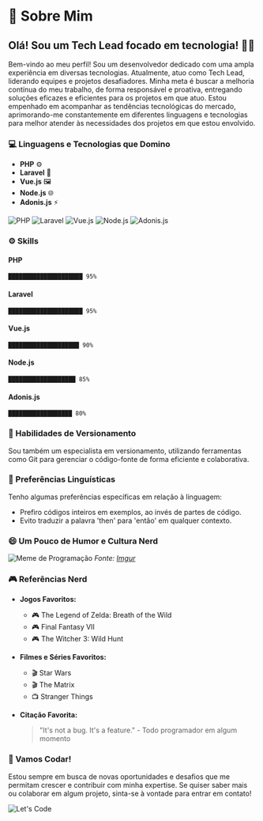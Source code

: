 
# 🚀 Sobre Mim

## Olá! Sou um Tech Lead focado em tecnologia! 👨‍💻

Bem-vindo ao meu perfil! Sou um desenvolvedor dedicado com uma ampla experiência em diversas tecnologias. Atualmente, atuo como Tech Lead, liderando equipes e projetos desafiadores. Minha meta é buscar a melhoria contínua do meu trabalho, de forma responsável e proativa, entregando soluções eficazes e eficientes para os projetos em que atuo. Estou empenhado em acompanhar as tendências tecnológicas do mercado, aprimorando-me constantemente em diferentes linguagens e tecnologias para melhor atender às necessidades dos projetos em que estou envolvido.

### 💻 Linguagens e Tecnologias que Domino

- **PHP** ⚙️
- **Laravel** 🔧
- **Vue.js** 🖼️
- **Node.js** 🌐
- **Adonis.js** ⚡

![PHP](https://img.shields.io/badge/PHP-777BB4?style=for-the-badge&logo=php&logoColor=white)
![Laravel](https://img.shields.io/badge/Laravel-FF2D20?style=for-the-badge&logo=laravel&logoColor=white)
![Vue.js](https://img.shields.io/badge/Vue.js-4FC08D?style=for-the-badge&logo=vue.js&logoColor=white)
![Node.js](https://img.shields.io/badge/Node.js-339933?style=for-the-badge&logo=node.js&logoColor=white)
![Adonis.js](https://img.shields.io/badge/Adonis.js-220052?style=for-the-badge&logo=adonisjs&logoColor=white)

### ⚙️ Skills

#### PHP
``` 
█████████████████████ 95%
```

#### Laravel
``` 
█████████████████████ 95%
```

#### Vue.js
``` 
████████████████████ 90%
```

#### Node.js
``` 
███████████████████ 85%
```

#### Adonis.js
``` 
██████████████████ 80%
```

### 🔄 Habilidades de Versionamento

Sou também um especialista em versionamento, utilizando ferramentas como Git para gerenciar o código-fonte de forma eficiente e colaborativa.

### 📝 Preferências Linguísticas

Tenho algumas preferências específicas em relação à linguagem:

- Prefiro códigos inteiros em exemplos, ao invés de partes de código.
- Evito traduzir a palavra 'then' para 'então' em qualquer contexto.

### 😄 Um Pouco de Humor e Cultura Nerd

![Meme de Programação](https://i.imgur.com/nw9rBsN.jpg)
*Fonte: [Imgur](https://imgur.com/nw9rBsN)*

### 🎮 Referências Nerd

- **Jogos Favoritos:**
  - 🎮 The Legend of Zelda: Breath of the Wild
  - 🎮 Final Fantasy VII
  - 🎮 The Witcher 3: Wild Hunt

- **Filmes e Séries Favoritos:**
  - 🎬 Star Wars
  - 🎬 The Matrix
  - 📺 Stranger Things

- **Citação Favorita:**
  > "It's not a bug. It's a feature." - Todo programador em algum momento

### 🚀 Vamos Codar!

Estou sempre em busca de novas oportunidades e desafios que me permitam crescer e contribuir com minha expertise. Se quiser saber mais ou colaborar em algum projeto, sinta-se à vontade para entrar em contato!

![Let's Code](https://media.giphy.com/media/3o7aCVzLQdX7aET5Is/giphy.gif)
